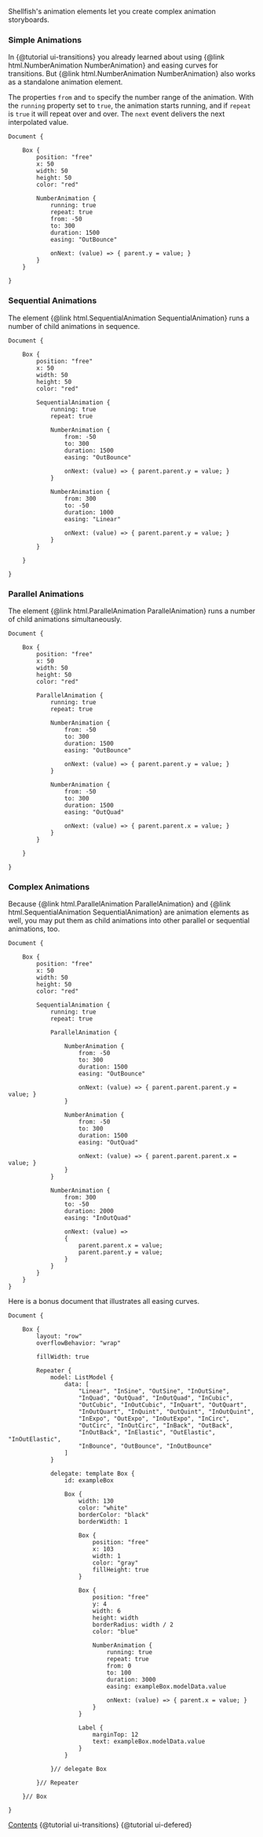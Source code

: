 Shellfish's animation elements let you create complex animation storyboards.

### Simple Animations

In {@tutorial ui-transitions} you already learned about using {@link html.NumberAnimation NumberAnimation}
and easing curves for transitions.
But {@link html.NumberAnimation NumberAnimation} also works as
a standalone animation element.

The properties `from` and `to` specify the number range of the animation. With
the `running` property set to `true`, the animation starts running, and if
`repeat` is `true` it will repeat over and over.
The `next` event delivers the next interpolated value.

```
Document {

    Box {
        position: "free"
        x: 50
        width: 50
        height: 50
        color: "red"

        NumberAnimation {
            running: true
            repeat: true
            from: -50
            to: 300
            duration: 1500
            easing: "OutBounce"

            onNext: (value) => { parent.y = value; }
        }
    }

}
```

### Sequential Animations

The element {@link html.SequentialAnimation SequentialAnimation} runs a number
of child animations in sequence.

```
Document {

    Box {
        position: "free"
        x: 50
        width: 50
        height: 50
        color: "red"

        SequentialAnimation {
            running: true
            repeat: true

            NumberAnimation {
                from: -50
                to: 300
                duration: 1500
                easing: "OutBounce"

                onNext: (value) => { parent.parent.y = value; }
            }

            NumberAnimation {
                from: 300
                to: -50
                duration: 1000
                easing: "Linear"

                onNext: (value) => { parent.parent.y = value; }
            }
        }

    }

}
```

### Parallel Animations

The element {@link html.ParallelAnimation ParallelAnimation} runs a number of
child animations simultaneously.

```
Document {

    Box {
        position: "free"
        x: 50
        width: 50
        height: 50
        color: "red"

        ParallelAnimation {
            running: true
            repeat: true

            NumberAnimation {
                from: -50
                to: 300
                duration: 1500
                easing: "OutBounce"

                onNext: (value) => { parent.parent.y = value; }
            }

            NumberAnimation {
                from: -50
                to: 300
                duration: 1500
                easing: "OutQuad"

                onNext: (value) => { parent.parent.x = value; }
            }
        }

    }

}
```

### Complex Animations

Because {@link html.ParallelAnimation ParallelAnimation} and
{@link html.SequentialAnimation SequentialAnimation} are
animation elements as well, you may put them as child animations into other parallel
or sequential animations, too.

```
Document {

    Box {
        position: "free"
        x: 50
        width: 50
        height: 50
        color: "red"

        SequentialAnimation {
            running: true
            repeat: true

            ParallelAnimation {

                NumberAnimation {
                    from: -50
                    to: 300
                    duration: 1500
                    easing: "OutBounce"

                    onNext: (value) => { parent.parent.parent.y = value; }
                }

                NumberAnimation {
                    from: -50
                    to: 300
                    duration: 1500
                    easing: "OutQuad"

                    onNext: (value) => { parent.parent.parent.x = value; }
                }
            }

            NumberAnimation {
                from: 300
                to: -50
                duration: 2000
                easing: "InOutQuad"

                onNext: (value) =>
                {
                    parent.parent.x = value;
                    parent.parent.y = value;
                }
            }
        }
    }
}
```



Here is a bonus document that illustrates all easing curves.

```
Document {

    Box {
        layout: "row"
        overflowBehavior: "wrap"

        fillWidth: true

        Repeater {
            model: ListModel {
                data: [
                    "Linear", "InSine", "OutSine", "InOutSine",
                    "InQuad", "OutQuad", "InOutQuad", "InCubic",
                    "OutCubic", "InOutCubic", "InQuart", "OutQuart",
                    "InOutQuart", "InQuint", "OutQuint", "InOutQuint",
                    "InExpo", "OutExpo", "InOutExpo", "InCirc",
                    "OutCirc", "InOutCirc", "InBack", "OutBack",
                    "InOutBack", "InElastic", "OutElastic", "InOutElastic",
                    "InBounce", "OutBounce", "InOutBounce"
                ]
            }

            delegate: template Box {
                id: exampleBox
                
                Box {
                    width: 130
                    color: "white"
                    borderColor: "black"
                    borderWidth: 1

                    Box {
                        position: "free"
                        x: 103
                        width: 1
                        color: "gray"
                        fillHeight: true
                    }

                    Box {
                        position: "free"
                        y: 4
                        width: 6
                        height: width
                        borderRadius: width / 2
                        color: "blue"

                        NumberAnimation {
                            running: true
                            repeat: true
                            from: 0
                            to: 100
                            duration: 3000
                            easing: exampleBox.modelData.value
                            
                            onNext: (value) => { parent.x = value; }
                        }
                    }

                    Label {
                        marginTop: 12
                        text: exampleBox.modelData.value
                    }
                }

            }// delegate Box

        }// Repeater

    }// Box

}
```

<div class="navstrip">
<span class="go-home"><a href="index.html">Contents</a></span>
<span class="go-previous">{@tutorial ui-transitions}</span>
<span class="go-next">{@tutorial ui-defered}</span>
</div>